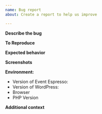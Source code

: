 ```yaml
---
name: Bug report
about: Create a report to help us improve

---
```


<!--
BEFORE POSTING YOUR ISSUE:
- These comments won't show up when you submit the issue.
- Please ensure that what you are reporting is specific to this project.
- Try to add as much detail as possible. Be specific!
- Make sure you read the README.md for the project regarding posting issues.
- Search this repository for issues and pull requests and whether it has been fixed or reported already.
- Ensure you are using the latest code before reporting bugs (unless you are reporting an issue discovered in a branch).
- Disable all plugins and switch to a default theme to ensure its not a plugin/theme conflict issue.
- To report a security issue, please visit this page: https://eventespresso.com/report-a-security-vulnerability/
-->

**Describe the bug**
<!-- A clear and concise description of what the bug is. -->

**To Reproduce**
<!-- 
Steps to reproduce the behavior:
1. Go to '...'
2. Click on '....'
3. Scroll down to '....'
4. See error
-->

**Expected behavior**
<!-- A clear and concise description of what you expected to happen. -->

**Screenshots**
<!-- If applicable, add screenshots to help explain your problem. -->

**Environment:**
 - Version of Event Espresso:  <!-- tagged release version if known or branch name.  e.g. 4.9.59.p -->
 - Version of WordPress: <!-- e.g. 4.9.6] -->
 - Browser <!-- [e.g. chrome, safari (include you're browser version if possible)] -->
 - PHP Version <!-- [e.g. 5.6.2] -->

**Additional context**
<!-- 
Add any other context about the problem here. If you were directed to create an issue here by the EE support team, you can include the link to your original EE support forum thread
-->
